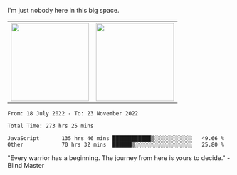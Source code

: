 I'm just nobody here in this big space.
<table>
  <tr>
    <th>
        <img height="175em" src="https://github-readme-stats.vercel.app/api/top-langs/?username=introbond&hide=css,html&layout=compact&theme=nord" />
    </th>
    <th><img height="175em" src="https://github-readme-stats.vercel.app/api/?username=introbond&theme=nord&show_icons=true&hide_border=true&&count_private=true&include_all_commits=true" /></th>
  </tr>
</table>

<!--START_SECTION:waka-->

```text
From: 18 July 2022 - To: 23 November 2022

Total Time: 273 hrs 25 mins

JavaScript       135 hrs 46 mins ████████████▒░░░░░░░░░░░░   49.66 %
Other            70 hrs 32 mins  ██████▒░░░░░░░░░░░░░░░░░░   25.80 %
```

<!--END_SECTION:waka-->

"Every warrior has a beginning. The journey from here is yours to decide."  -Blind Master

